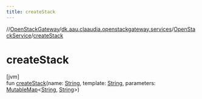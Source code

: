 ```yaml
---
title: createStack
---
```

//[OpenStackGateway](../../../index.html)/[dk.aau.claaudia.openstackgateway.services](../index.html)/[OpenStackService](index.html)/[createStack](create-stack.html)



# createStack



[jvm]\
fun [createStack](create-stack.html)(name: [String](https://kotlinlang.org/api/latest/jvm/stdlib/kotlin/-string/index.html), template: [String](https://kotlinlang.org/api/latest/jvm/stdlib/kotlin/-string/index.html), parameters: [MutableMap](https://kotlinlang.org/api/latest/jvm/stdlib/kotlin.collections/-mutable-map/index.html)&lt;[String](https://kotlinlang.org/api/latest/jvm/stdlib/kotlin/-string/index.html), [String](https://kotlinlang.org/api/latest/jvm/stdlib/kotlin/-string/index.html)&gt;)




